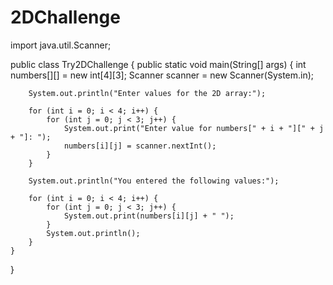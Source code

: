 # 2DChallenge

import java.util.Scanner;

public class Try2DChallenge {
    public static void main(String[] args) {
        int numbers[][] = new int[4][3];
        Scanner scanner = new Scanner(System.in);

        System.out.println("Enter values for the 2D array:");

        for (int i = 0; i < 4; i++) {
            for (int j = 0; j < 3; j++) {
                System.out.print("Enter value for numbers[" + i + "][" + j + "]: ");
                numbers[i][j] = scanner.nextInt();
            }
        }

        System.out.println("You entered the following values:");

        for (int i = 0; i < 4; i++) {
            for (int j = 0; j < 3; j++) {
                System.out.print(numbers[i][j] + " ");
            }
            System.out.println();
        }
    }
}
